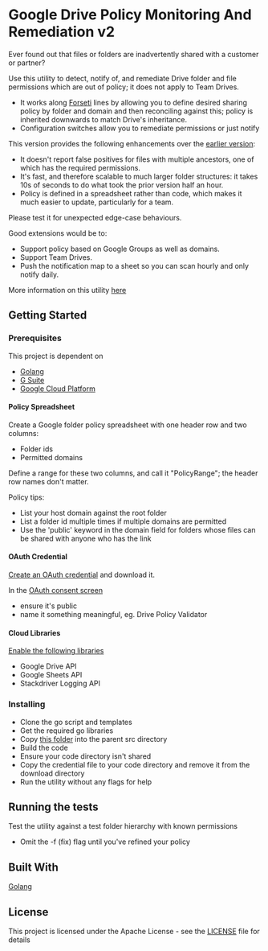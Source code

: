 # Google Drive Policy Monitoring And Remediation v2

Ever found out that files or folders are inadvertently shared with a customer or partner?

Use this utility to detect, notify of, and remediate Drive folder and file permissions which are out of policy; it does not apply to Team Drives. 

- It works along [Forseti](https://github.com/GoogleCloudPlatform/forseti-security) lines by allowing you to define desired sharing policy by folder and domain and then reconciling against this; policy is inherited downwards to match Drive's inheritance.
- Configuration switches allow you to remediate permissions or just notify

This version provides the following enhancements over the [earlier version](https://github.com/demoforwork/public/tree/master/DrivePermissionsScrubber):

- It doesn't report false positives for files with multiple ancestors, one of which has the required permissions.
- It's fast, and therefore scalable to much larger folder structures: it takes 10s of seconds to do what took the prior version half an hour.
- Policy is defined in a spreadsheet rather than code, which makes it much easier to update, particularly for a team.


Please test it for unexpected edge-case behaviours.

Good extensions would be to:

- Support policy based on Google Groups as well as domains.
- Support Team Drives.
- Push the notification map to a sheet so you can scan hourly and only notify daily.

More information on this utility [here](https://medium.com/@fargyle/google-drive-policy-monitoring-and-remediation-v2-1faed83105b9)


## Getting Started


### Prerequisites

This project is dependent on 

- [Golang](https://golang.org/)
- [G Suite](https://gsuite.google.com/)
- [Google Cloud Platform](https://cloud.google.com/)

#### Policy Spreadsheet
Create a Google folder policy spreadsheet with one header row and two columns:

- Folder ids
- Permitted domains

Define a range for these two columns, and call it "PolicyRange"; the header row names don't matter.

Policy tips:

- List your host domain against the root folder
- List a folder id multiple times if multiple domains are permitted
- Use the 'public' keyword in the domain field for folders whose files can be shared with anyone who has the link


#### OAuth Credential
[Create an OAuth credential](https://cloud.google.com/console/apis/credentials) and download it. 

In the [OAuth consent screen](https://cloud.google.com/console/apis/credentials/consent) 

- ensure it's public
- name it something meaningful, eg. Drive Policy Validator

#### Cloud Libraries
[Enable the following libraries](https://cloud.google.com/console/apis/library)

- Google Drive API
- Google Sheets API
- Stackdriver Logging API


### Installing

- Clone the go script and templates
- Get the required go libraries
- Copy [this folder](https://github.com/demoforwork/public/tree/master/oauth) into the parent src directory
- Build the code
- Ensure your code directory isn't shared
- Copy the credential file to your code directory and remove it from the download directory
- Run the utility without any flags for help


## Running the tests

Test the utility against a test folder hierarchy with known permissions

- Omit the -f (fix) flag until you've refined your policy


## Built With

[Golang](https://golang.org/)

## License

This project is licensed under the Apache License - see the [LICENSE](LICENSE) file for details